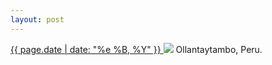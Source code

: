 ```yaml
---
layout: post
---
```


<p>
  <a href="/197">
    <time>{{ page.date | date: "%e %B, %Y" }}</time>
  </a>
  <a href="/197"><img src="{{ site.assets_url }}/197.jpg"/></a>
  <span>Ollantaytambo, Peru.</span>
</p>
